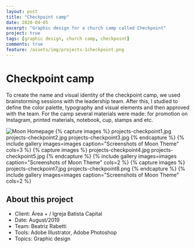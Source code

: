 ```yaml
---
layout: post
title: "Checkpoint camp"
date: 2020-04-05
excerpt: "Graphic design for a church camp called Checkpoint"
project: true
tags: [graphic design, church camp, checkpoint]
comments: true
feature: /assets/img/projects-1checkpoint.png
---
```


# Checkpoint camp

To create the name and visual identity of the checkpoint camp, we used brainstorming sessions with the leadership team. After this, I studied to define the color palette, typography and visual elements and then approved with the team. For the camp several materials were made: for promotion on Instagram, printed materials, notebook, cup, stamps and etc.

![Moon Homepage](/assets/img/projects-checkpoint6.png) 
{% capture images %}
	projects-checkpoint1.jpg
	projects-checkpoint2.jpg
	projects-checkpoint3.jpg
{% endcapture %}
{% include gallery images=images caption="Screenshots of Moon Theme" cols=3 %}
{% capture images %}
	projects-checkpoint4.jpg
	projects-checkpoint5.jpg
{% endcapture %}
{% include gallery images=images caption="Screenshots of Moon Theme" cols=2 %}
{% capture images %}
	projects-checkpoint7.jpg
	projects-checkpoint8.png
{% endcapture %}
{% include gallery images=images caption="Screenshots of Moon Theme" cols=2 %}

## About this project
* Client: Área + / Igreja Batista Capital
* Date: August/2019
* Team: Beatriz Rabetti
* Tools: Adobe Illustrator, Adobe Photoshop
* Topics: Graphic design